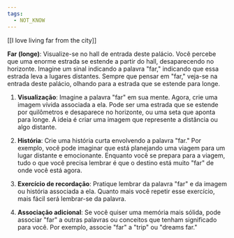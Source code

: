 ```yaml
---
tags:
  - NOT_KNOW
---
```

[[I love living far from the city]]

**Far (longe)**: Visualize-se no hall de entrada deste palácio. Você percebe que uma enorme estrada se estende a partir do hall, desaparecendo no horizonte. Imagine um sinal indicando a palavra "far," indicando que essa estrada leva a lugares distantes. Sempre que pensar em "far," veja-se na entrada deste palácio, olhando para a estrada que se estende para longe.

1. **Visualização**: Imagine a palavra "far" em sua mente. Agora, crie uma imagem vívida associada a ela. Pode ser uma estrada que se estende por quilômetros e desaparece no horizonte, ou uma seta que aponta para longe. A ideia é criar uma imagem que represente a distância ou algo distante.
    
2. **História**: Crie uma história curta envolvendo a palavra "far." Por exemplo, você pode imaginar que está planejando uma viagem para um lugar distante e emocionante. Enquanto você se prepara para a viagem, tudo o que você precisa lembrar é que o destino está muito "far" de onde você está agora.
    
3. **Exercício de recordação**: Pratique lembrar da palavra "far" e da imagem ou história associada a ela. Quanto mais você repetir esse exercício, mais fácil será lembrar-se da palavra.
    
4. **Associação adicional**: Se você quiser uma memória mais sólida, pode associar "far" a outras palavras ou conceitos que tenham significado para você. Por exemplo, associe "far" a "trip" ou "dreams far."

